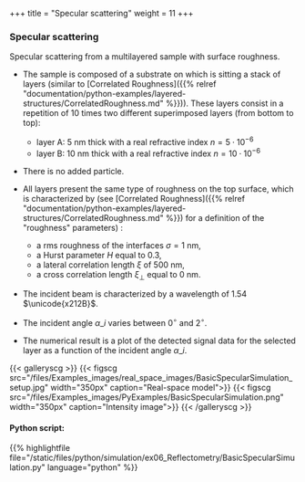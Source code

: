 +++
title = "Specular scattering"
weight = 11
+++

### Specular scattering

Specular scattering from a multilayered sample with surface roughness.

* The sample is composed of a substrate on which is sitting a stack of layers (similar to [Correlated Roughness]({{% relref "documentation/python-examples/layered-structures/CorrelatedRoughness.md" %}})). These layers consist in a repetition of $10$ times two different superimposed layers (from bottom to top):

    * layer A: $5$ nm thick with a real refractive index $n = 5\cdot10^{-6}$
    * layer B: $10$ nm thick with a real refractive index $n = 10\cdot10^{-6}$
* There is no added particle.
* All layers present the same type of roughness on the top surface, which is characterized by (see [Correlated Roughness]({{% relref "documentation/python-examples/layered-structures/CorrelatedRoughness.md" %}}) for a definition of the "roughness" parameters) :
    * a rms roughness of the interfaces $\sigma=1$ nm,
    * a Hurst parameter $H$ equal to $0.3$,
    * a lateral correlation length $\xi$ of $500$ nm,
    * a cross correlation length $\xi_{\perp}$ equal to $0$ nm.
* The incident beam is characterized by a wavelength of $1.54$ $\unicode{x212B}$.
* The incident angle $\alpha\_i$ varies between $0^{\circ}$ and $2^{\circ}$.
* The numerical result is a plot of the detected signal data for the selected layer as a function of the incident angle $\alpha\_i$.

{{< galleryscg >}}
{{< figscg src="/files/Examples_images/real_space_images/BasicSpecularSimulation_setup.jpg" width="350px" caption="Real-space model">}}
{{< figscg src="/files/Examples_images/PyExamples/BasicSpecularSimulation.png" width="350px" caption="Intensity image">}}
{{< /galleryscg >}}

#### Python script:
{{% highlightfile file="/static/files/python/simulation/ex06_Reflectometry/BasicSpecularSimulation.py" language="python" %}}


